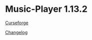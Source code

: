 # Music-Player 1.13.2
[Curseforge](https://www.curseforge.com/minecraft/mc-mods/music-player)

[Changelog](https://github.com/MC-U-Team/Music-Player/blob/1.13.2/CHANGELOG.md)
